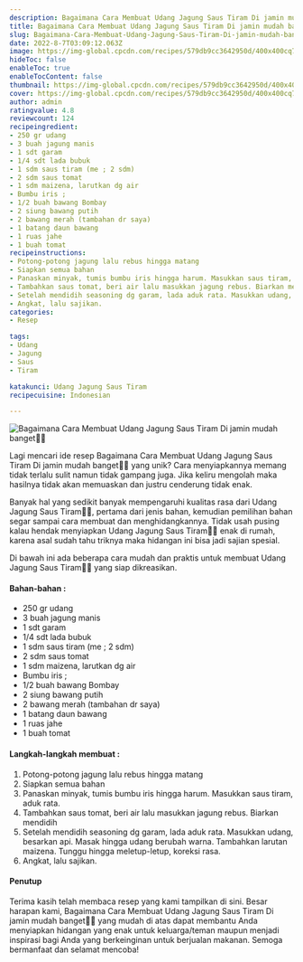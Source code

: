 ```yaml
---
description: Bagaimana Cara Membuat Udang Jagung Saus Tiram Di jamin mudah banget"
title: Bagaimana Cara Membuat Udang Jagung Saus Tiram Di jamin mudah banget
slug: Bagaimana-Cara-Membuat-Udang-Jagung-Saus-Tiram-Di-jamin-mudah-banget
date: 2022-8-7T03:09:12.063Z
image: https://img-global.cpcdn.com/recipes/579db9cc3642950d/400x400cq70/photo.jpg
hideToc: false
enableToc: true
enableTocContent: false
thumbnail: https://img-global.cpcdn.com/recipes/579db9cc3642950d/400x400cq70/photo.jpg
cover: https://img-global.cpcdn.com/recipes/579db9cc3642950d/400x400cq70/photo.jpg
author: admin
ratingvalue: 4.8
reviewcount: 124
recipeingredient:
- 250 gr udang
- 3 buah jagung manis
- 1 sdt garam
- 1/4 sdt lada bubuk
- 1 sdm saus tiram (me ; 2 sdm)
- 2 sdm saus tomat
- 1 sdm maizena, larutkan dg air
- Bumbu iris ;
- 1/2 buah bawang Bombay
- 2 siung bawang putih
- 2 bawang merah (tambahan dr saya)
- 1 batang daun bawang
- 1 ruas jahe
- 1 buah tomat
recipeinstructions:
- Potong-potong jagung lalu rebus hingga matang
- Siapkan semua bahan
- Panaskan minyak, tumis bumbu iris hingga harum. Masukkan saus tiram, aduk rata.
- Tambahkan saus tomat, beri air lalu masukkan jagung rebus. Biarkan mendidih
- Setelah mendidih seasoning dg garam, lada aduk rata. Masukkan udang, besarkan api. Masak hingga udang berubah warna. Tambahkan larutan maizena. Tunggu hingga meletup-letup, koreksi rasa.
- Angkat, lalu sajikan.
categories:
- Resep

tags:
- Udang
- Jagung
- Saus
- Tiram

katakunci: Udang Jagung Saus Tiram
recipecuisine: Indonesian

---
```


![Bagaimana Cara Membuat Udang Jagung Saus Tiram Di jamin mudah banget👩‍🍳](https://img-global.cpcdn.com/recipes/579db9cc3642950d/400x400cq70/photo.jpg)

Lagi mencari ide resep Bagaimana Cara Membuat Udang Jagung Saus Tiram Di jamin mudah banget👩‍🍳 yang unik? Cara menyiapkannya memang tidak terlalu sulit namun tidak gampang juga. Jika keliru mengolah maka hasilnya tidak akan memuaskan dan justru cenderung tidak enak.

Banyak hal yang sedikit banyak mempengaruhi kualitas rasa dari Udang Jagung Saus Tiram👩‍🍳, pertama dari jenis bahan, kemudian pemilihan bahan segar sampai cara membuat dan menghidangkannya. Tidak usah pusing kalau hendak menyiapkan Udang Jagung Saus Tiram👩‍🍳 enak di rumah, karena asal sudah tahu triknya maka hidangan ini bisa jadi sajian spesial.

Di bawah ini ada beberapa cara mudah dan praktis untuk membuat Udang Jagung Saus Tiram👩‍🍳 yang siap dikreasikan.

<!--inarticleads1-->

#### Bahan-bahan :

- 250 gr udang
- 3 buah jagung manis
- 1 sdt garam
- 1/4 sdt lada bubuk
- 1 sdm saus tiram (me ; 2 sdm)
- 2 sdm saus tomat
- 1 sdm maizena, larutkan dg air
- Bumbu iris ;
- 1/2 buah bawang Bombay
- 2 siung bawang putih
- 2 bawang merah (tambahan dr saya)
- 1 batang daun bawang
- 1 ruas jahe
- 1 buah tomat

<!--inarticleads2-->

#### Langkah-langkah membuat :

1. Potong-potong jagung lalu rebus hingga matang
1. Siapkan semua bahan
1. Panaskan minyak, tumis bumbu iris hingga harum. Masukkan saus tiram, aduk rata.
1. Tambahkan saus tomat, beri air lalu masukkan jagung rebus. Biarkan mendidih
1. Setelah mendidih seasoning dg garam, lada aduk rata. Masukkan udang, besarkan api. Masak hingga udang berubah warna. Tambahkan larutan maizena. Tunggu hingga meletup-letup, koreksi rasa.
1. Angkat, lalu sajikan.

#### Penutup

Terima kasih telah membaca resep yang kami tampilkan di sini. Besar harapan kami, Bagaimana Cara Membuat Udang Jagung Saus Tiram Di jamin mudah banget👩‍🍳 yang mudah di atas dapat membantu Anda menyiapkan hidangan yang enak untuk keluarga/teman maupun menjadi inspirasi bagi Anda yang berkeinginan untuk berjualan makanan. Semoga bermanfaat dan selamat mencoba!